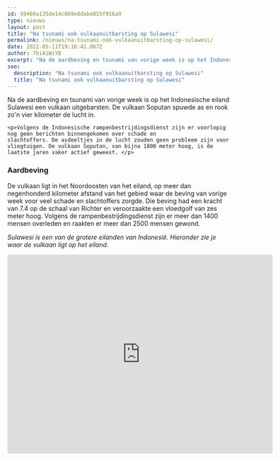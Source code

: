 ```yaml
---
id: 59469a135de14c069e8dabe055f916a9
type: nieuws
layout: post
title: "Na tsunami ook vulkaanuitbarsting op Sulawesi"
permalink: /nieuws/na-tsunami-ook-vulkaanuitbarsting-op-sulawesi/
date: 2022-05-11T19:16:41.067Z
author: 7biA1WiYB
excerpt: "Na de aardbeving en tsunami van vorige week is op het Indonesische eiland Sulawesi een vulkaan uitgebarsten. De vulkaan Soputan spuwde as en rook zo'n vier kilometer de lucht in.   "
seo:
  description: "Na tsunami ook vulkaanuitbarsting op Sulawesi"
  title: "Na tsunami ook vulkaanuitbarsting op Sulawesi"
---
```

Na de aardbeving en tsunami van vorige week is op het Indonesische eiland Sulawesi een vulkaan uitgebarsten. De vulkaan Soputan spuwde as en rook zo'n vier kilometer de lucht in.   

    <p>Volgens de Indonesische rampenbestrijdingsdienst zijn er voorlopig nog geen berichten binnengekomen over schade en slachtoffers. De asdeeltjes in de lucht zouden geen probleem zijn voor vliegtuigen. De vulkaan Soputan, van bijna 1800 meter hoog, is de laatste jaren vaker actief geweest. </p>
<h3>Aardbeving</h3>
<p>De vulkaan ligt in het Noordoosten van het eiland, op meer dan negenhonderd kilometer afstand van het gebied waar de beving van vorige week voor veel schade en slachtoffers zorgde. Die beving had een kracht van 7.4 op de schaal van Richter en veroorzaakte een vloedgolf van zes meter hoog. Volgens de rampenbestrijdingsdienst zijn er meer dan 1400 mensen overleden en raakten er meer dan 2500 mensen gewond.</p>
<p><em>Sulawesi is een van de grotere eilanden van Indonesië. Hieronder zie je waar de vulkaan ligt op het eiland.</em></p>
<iframe allowfullscreen="" frameborder="0" height="450" src="https://www.google.com/maps/embed?pb=!1m18!1m12!1m3!1d8287014.949315693!2d118.7429769291895!3d-0.038712406814781455!2m3!1f0!2f0!3f0!3m2!1i1024!2i768!4f13.1!3m3!1m2!1s0x32874f7085316f73%3A0xf314bc1ca4113bfe!2sSoputan!5e0!3m2!1snl!2snl!4v1538554656086" width="600"></iframe>  
